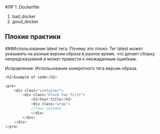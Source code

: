 #ЛР 1. Dockerfile

1) bad_docker
2) good_docker

## Плохие практики
###Использование latest тега.
Почему это плохо: Тег latest может указывать на разные версии образа в разное время, что делает сборку непредсказуемой и может привести к неожиданным ошибкам.   

Исправление: Использование конкретного тега версии образа.   
```go
<h2>Example of code</h2>

<pre>
    <div class="container">
        <div class="block two first">
            <h2>Your title</h2>
            <div class="wrap">
            //Your content
            </div>
        </div>
    </div>
</pre>
```
